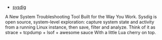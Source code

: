 - [sysdig](http://www.sysdig.org/)

A New System Troubleshooting Tool Built for the Way You Work. Sysdig is open source, system-level exploration: capture system state and activity from a running Linux instance, then save, filter and analyze. Think of it as strace + tcpdump + lsof + awesome sauce With a little Lua cherry on top.


